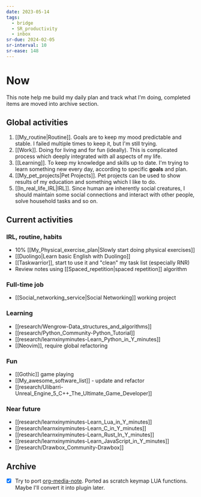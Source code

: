 ```yaml
---
date: 2023-05-14
tags:
  - bridge
  - SR_productivity
  - inbox
sr-due: 2024-02-05
sr-interval: 10
sr-ease: 148
---
```


# Now

This note help me build my daily plan and track what I'm doing, completed items
are moved into archive section.

## Global activities

1. [[My_routine|Routine]]. Goals are to keep my mood predictable and stable. I
   failed multiple times to keep it, but I'm still trying.
2. [[Work]]. Doing for living and for fun (ideally). This is complicated process
   which deeply integrated with all aspects of my life.
3. [[Learning]]. To keep my knowledge and skills up to date. I'm trying to learn
   something new every day, according to specific **goals** and plan.
4. [[My_pet_projects|Pet Projects]]. Pet projects can be used to show results of
   my education and something which I like to do.
5. [[In_real_life_IRL|IRL]]. Since human are inherently social creatures, I
   should maintain some social connections and interact with other people, solve
   household tasks and so on.

## Current activities

### IRL, routine, habits

- 10% [[My_Physical_exercise_plan|Slowly start doing physical exercises]]
- [[Duolingo|Learn basic English with Duolingo]]
- [[Taskwarrior]], start to use it and "clean" my task list (especially RNR)
- Review notes using [[Spaced_repetition|spaced repetition]] algorithm

### Full-time job

- [[Social_networking_service|Social Networking]] working project

### Learning

- [[research/Wengrow-Data_structures_and_algorithms]]
- [[research/Python_Community-Python_Tutorial]]
- [[research/learnxinyminutes-Learn_Python_in_Y_minutes]]
- [[Neovim]], require global refactoring

### Fun

- [[Gothic]] game playing
- [[My_awesome_software_list]] - update and refactor
- [[research/Ulibarri-Unreal_Engine_5_C++_The_Ultimate_Game_Developer]]

### Near future

- [[research/learnxinyminutes-Learn_Lua_in_Y_minutes]]
- [[research/learnxinyminutes-Learn_C_in_Y_minutes]]
- [[research/learnxinyminutes-Learn_Rust_In_Y_minutes]]
- [[research/learnxinyminutes-Learn_JavaScript_in_Y_minutes]]
- [[research/Drawbox_Community-Drawbox]]

## Archive

- [x] Try to port
  [org-media-note](https://github.com/yuchen-lea/org-media-note). Ported as
  scratch keymap LUA functions. Maybe I'll convert it into plugin later.
